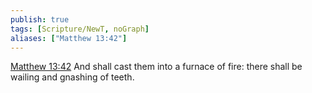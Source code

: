 ```yaml
---
publish: true
tags: [Scripture/NewT, noGraph]
aliases: ["Matthew 13:42"]
---
```

[Matthew 13:42](https://churchofjesuschrist.org/study/scriptures/nt/matt/13?lang=eng&id=p42#p42) And shall cast them into a furnace of fire: there shall be wailing and gnashing of teeth.

